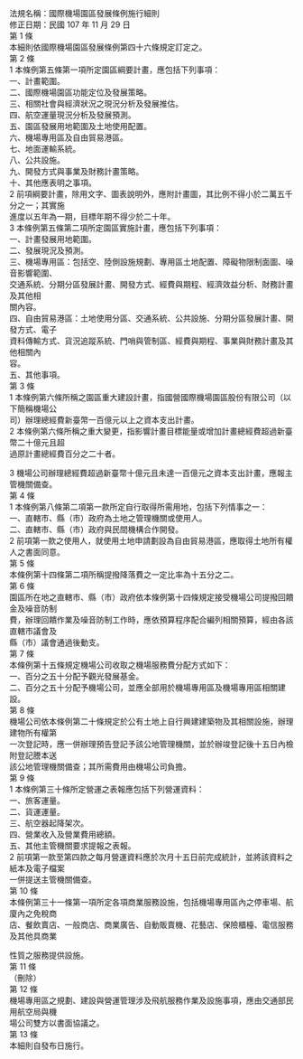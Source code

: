 法規名稱：國際機場園區發展條例施行細則  
修正日期：民國 107 年 11 月 29 日  
第 1 條  
本細則依國際機場園區發展條例第四十六條規定訂定之。  
第 2 條  
1 本條例第五條第一項所定園區綱要計畫，應包括下列事項：  
一、計畫範圍。  
二、國際機場園區功能定位及發展策略。  
三、相關社會與經濟狀況之現況分析及發展推估。  
四、航空運量現況分析及發展預測。  
五、園區發展用地範圍及土地使用配置。  
六、機場專用區及自由貿易港區。  
七、地面運輸系統。  
八、公共設施。  
九、開發方式與事業及財務計畫策略。  
十、其他應表明之事項。  
2 前項綱要計畫，除用文字、圖表說明外，應附計畫圖，其比例不得小於二萬五千分之一；其實施  
進度以五年為一期，目標年期不得少於二十年。  
3 本條例第五條第二項所定園區實施計畫，應包括下列事項：  
一、計畫發展用地範圍。  
二、發展現況及預測。  
三、機場專用區：包括空、陸側設施規劃、專用區土地配置、障礙物限制面圖、噪音影響範圍、  
交通系統、分期分區發展計畫、開發方式、經費與期程、經濟效益分析、財務計畫及其他相  
關內容。  
四、自由貿易港區：土地使用分區、交通系統、公共設施、分期分區發展計畫、開發方式、電子  
資料傳輸方式、貨況追蹤系統、門哨與管制區、經費與期程、事業與財務計畫及其他相關內  
容。  
五、其他事項。  
第 3 條  
1 本條例第六條所稱之園區重大建設計畫，指國營國際機場園區股份有限公司（以下簡稱機場公  
司）辦理總經費新臺幣一百億元以上之資本支出計畫。  
2 本條例第六條所稱之重大變更，指影響計畫目標能量或增加計畫總經費超過新臺幣二十億元且超  
過原計畫總經費百分之二十者。  


3 機場公司辦理總經費超過新臺幣十億元且未達一百億元之資本支出計畫，應報主管機關備查。  
第 4 條  
1 本條例第八條第二項第一款所定自行取得所需用地，包括下列情事之一：  
一、直轄市、縣（市）政府為土地之管理機關或使用人。  
二、直轄市、縣（市）政府與民間機構合作開發。  
2 前項第一款之使用人，就使用土地申請劃設為自由貿易港區，應取得土地所有權人之書面同意。  
第 5 條  
本條例第十四條第二項所稱提撥降落費之一定比率為十五分之二。  
第 6 條  
園區所在地之直轄市、縣（市）政府依本條例第十四條規定接受機場公司提撥回饋金及噪音防制  
費，辦理回饋作業及噪音防制工作時，應依預算程序配合編列相關預算，經由各該直轄市議會及  
縣（市）議會通過後動支。  
第 7 條  
本條例第十五條規定機場公司收取之機場服務費分配方式如下：  
一、百分之五十分配予觀光發展基金。  
二、百分之五十分配予機場公司，並應全部用於機場專用區及機場專用區相關建設。  
第 8 條  
機場公司依本條例第二十條規定於公有土地上自行興建建築物及其相關設施，辦理建物所有權第  
一次登記時，應一併辦理預告登記予該公地管理機關，並於辦竣登記後十五日內檢附登記謄本送  
該公地管理機關備查；其所需費用由機場公司負擔。  
第 9 條  
1 本條例第三十條所定營運之表報應包括下列營運資料：  
一、旅客運量。  
二、貨運運量。  
三、航空器起降架次。  
四、營業收入及營業費用總額。  
五、其他主管機關要求提報之表報。  
2 前項第一款至第四款之每月營運資料應於次月十五日前完成統計，並將該資料之紙本及電子檔案  
一併提送主管機關備查。  
第 10 條  
本條例第三十一條第一項所定各項商業服務設施，包括機場專用區內之停車場、航廈內之免稅商  
店、餐飲賣店、一般商店、商業廣告、自動販賣機、花藝店、保險櫃檯、電信服務及其他具商業  


性質之服務提供設施。  
第 11 條  
（刪除）  
第 12 條  
機場專用區之規劃、建設與營運管理涉及飛航服務作業及設施事項，應由交通部民用航空局與機  
場公司雙方以書面協議之。  
第 13 條  
本細則自發布日施行。  


